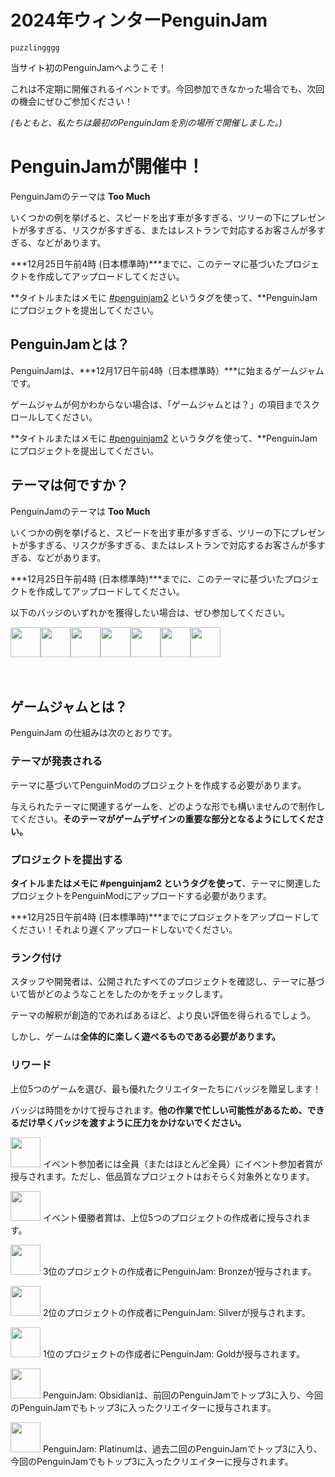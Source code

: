 # 2024年ウィンターPenguinJam

<!-- Try not to touch the ```host or ```collab sections, they are direct user links -->
<!-- You should translate ```warning sections though. -->
```host
puzzlingggg
```

当サイト初のPenguinJamへようこそ！

これは不定期に開催されるイベントです。今回参加できなかった場合でも、次回の機会にぜひご参加ください！

*(もともと、私たちは最初のPenguinJamを別の場所で開催しました。)*

# PenguinJamが開催中！
PenguinJamのテーマは
**Too Much**

いくつかの例を挙げると、スピードを出す車が多すぎる、ツリーの下にプレゼントが多すぎる、リスクが多すぎる、またはレストランで対応するお客さんが多すぎる、などがあります。

***12月25日午前4時 (日本標準時)***までに、このテーマに基づいたプロジェクトを作成してアップロードしてください。

**タイトルまたはメモに [#penguinjam2](/search?q=%23penguinjam2) というタグを使って、**PenguinJamにプロジェクトを提出してください。

## PenguinJamとは？
PenguinJamは、***12月17日午前4時（日本標準時）***に始まるゲームジャムです。

ゲームジャムが何かわからない場合は、「ゲームジャムとは？」の項目までスクロールしてください。

**タイトルまたはメモに [#penguinjam2](/search?q=%23penguinjam2) というタグを使って、**PenguinJamにプロジェクトを提出してください。

## テーマは何ですか？
PenguinJamのテーマは
**Too Much**

いくつかの例を挙げると、スピードを出す車が多すぎる、ツリーの下にプレゼントが多すぎる、リスクが多すぎる、またはレストランで対応するお客さんが多すぎる、などがあります。

***12月25日午前4時 (日本標準時)***までに、このテーマに基づいたプロジェクトを作成してアップロードしてください。

以下のバッジのいずれかを獲得したい場合は、ぜひ参加してください。
<div style="display:flex;flex-direction:row">
    <img src="https://penguinmod.com/badges/participant.png" width="48"></img>
    <img src="https://penguinmod.com/badges/eventwinner.png" width="48"></img>
    <img src="https://penguinmod.com/badges/penguinjambronze.png" width="48"></img>
    <img src="https://penguinmod.com/badges/penguinjamsilver.png" width="48"></img>
    <img src="https://penguinmod.com/badges/penguinjamgold.png" width="48"></img>
    <img src="https://penguinmod.com/badges/penguinjamobsidian.png" width="48"></img>
    <img src="https://penguinmod.com/badges/penguinjamplatinum.png" width="48"></img>
</div>
<br></br>

## ゲームジャムとは？
PenguinJam の仕組みは次のとおりです。

### テーマが発表される
テーマに基づいてPenguinModのプロジェクトを作成する必要があります。

与えられたテーマに関連するゲームを、どのような形でも構いませんので制作してください。**そのテーマがゲームデザインの重要な部分となるようにしてください。**

### プロジェクトを提出する
**タイトルまたはメモに #penguinjam2 というタグを使って**、テーマに関連したプロジェクトをPenguinModにアップロードする必要があります。

***12月25日午前4時 (日本標準時)***までにプロジェクトをアップロードしてください！それより遅くアップロードしないでください。

### ランク付け
スタッフや開発者は、公開されたすべてのプロジェクトを確認し、テーマに基づいて皆がどのようなことをしたのかをチェックします。

テーマの解釈が創造的であればあるほど、より良い評価を得られるでしょう。

しかし、ゲームは**全体的に楽しく遊べるものである必要があります。**

### リワード
上位5つのゲームを選び、最も優れたクリエイターたちにバッジを贈呈します！

バッジは時間をかけて授与されます。**他の作業で忙しい可能性があるため、できるだけ早くバッジを渡すように圧力をかけないでください。**

<img src="https://penguinmod.com/badges/participant.png" width="48"></img>
イベント参加者には全員（またはほとんど全員）にイベント参加者賞が授与されます。ただし、低品質なプロジェクトはおそらく対象外となります。

<img src="https://penguinmod.com/badges/eventwinner.png" width="48"></img>
イベント優勝者賞は、上位5つのプロジェクトの作成者に授与されます。

<img src="https://penguinmod.com/badges/penguinjambronze.png" width="48"></img>
3位のプロジェクトの作成者にPenguinJam: Bronzeが授与されます。

<img src="https://penguinmod.com/badges/penguinjamsilver.png" width="48"></img>
2位のプロジェクトの作成者にPenguinJam: Silverが授与されます。

<img src="https://penguinmod.com/badges/penguinjamgold.png" width="48"></img>
1位のプロジェクトの作成者にPenguinJam: Goldが授与されます。

<img src="https://penguinmod.com/badges/penguinjamobsidian.png" width="48"></img>
PenguinJam: Obsidianは、前回のPenguinJamでトップ3に入り、今回のPenguinJamでもトップ3に入ったクリエイターに授与されます。

<img src="https://penguinmod.com/badges/penguinjamplatinum.png" width="48"></img>
PenguinJam: Platinumは、過去二回のPenguinJamでトップ3に入り、今回のPenguinJamでもトップ3に入ったクリエイターに授与されます。
